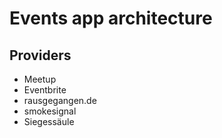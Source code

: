 # Events app architecture

## Providers

- Meetup
- Eventbrite 
- rausgegangen.de
- smokesignal
- Siegessäule